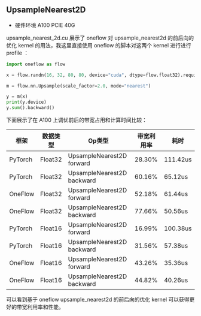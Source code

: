 ## UpsampleNearest2D

- 硬件环境 A100 PCIE 40G

upsample_nearest_2d.cu 展示了 oneflow 对 upsample_nearest2d 的前后向的优化 kernel 的用法，我这里直接使用 oneflow 的脚本对这两个 kernel 进行进行 profile ：

```python
import oneflow as flow

x = flow.randn(16, 32, 80, 80, device="cuda", dtype=flow.float32).requires_grad_()

m = flow.nn.Upsample(scale_factor=2.0, mode="nearest")

y = m(x)
print(y.device)
y.sum().backward()
```

下面展示了在 A100 上调优前后的带宽占用和计算时间比较：

|框架|数据类型|Op类型|带宽利用率|耗时|
|--|--|--|--|--|
| PyTorch | Float32 | UpsampleNearest2D forward | 28.30% | 111.42us |
| PyTorch | Float32 | UpsampleNearest2D backward | 60.16% | 65.12us |
| OneFlow | Float32 |UpsampleNearest2D forward | 52.18% | 61.44us |
| OneFlow | Float32 |UpsampleNearest2D backward | 77.66% | 50.56us |
| PyTorch | Float16 | UpsampleNearest2D forward | 16.99% | 100.38us |
| PyTorch | Float16 | UpsampleNearest2D backward | 31.56% | 57.38us |
| OneFlow | Float16 |UpsampleNearest2D forward | 43.26% | 35.36us |
| OneFlow | Float16 |UpsampleNearest2D backward | 44.82% | 40.26us |

可以看到基于 oneflow upsample_nearest2d 的前后向的优化 kernel 可以获得更好的带宽利用率和性能。

